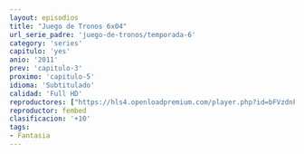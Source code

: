 ```yaml
---
layout: episodios
title: "Juego de Tronos 6x04"
url_serie_padre: 'juego-de-tronos/temporada-6'
category: 'series'
capitulo: 'yes'
anio: '2011'
prev: 'capitulo-3'
proximo: 'capitulo-5'
idioma: 'Subtitulado'
calidad: 'Full HD'
reproductores: ["https://hls4.openloadpremium.com/player.php?id=bFVzdnFtbTRVZFI2TjFYc0dKMkJ6Z3RUejRGQmlnaGxXdTJMZWtLTUhmaGlUTTA2Ky9GWmk0WDQ3MjBaUTRVbDJOTkhZLy9CeVQ2akJqTUFMUUZyRXc9PQ&sub=https://sub.cuevana2.io/vtt-sub/sub7/Game.Of.Thrones.S06E04.vtt"]
reproductor: fembed
clasificacion: '+10'
tags:
- Fantasia
---
```












